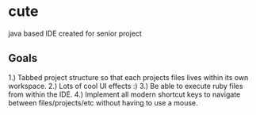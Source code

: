 # cute
java based IDE created for senior project

## Goals

1.) Tabbed project structure so that each projects files lives within its own workspace.
2.) Lots of cool UI effects :)
3.) Be able to execute ruby files from within the IDE.
4.) Implement all modern shortcut keys to navigate between files/projects/etc without having to use a mouse.

